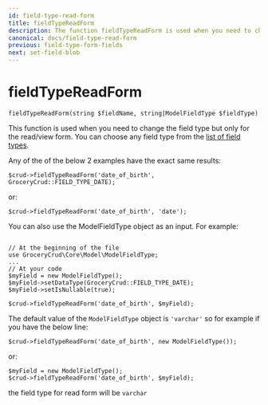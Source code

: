 ```yaml
---
id: field-type-read-form
title: fieldTypeReadForm
description: The function fieldTypeReadForm is used when you need to change the field type but only for the read/view form.
canonical: docs/field-type-read-form
previous: field-type-form-fields
next: set-field-blob
---
```


# fieldTypeReadForm

<pre><code class="language-php">fieldTypeReadForm(string $fieldName, string|ModelFieldType $fieldType)</code></pre>
This function is used when you need to change the field type but only for the read/view form.  You can choose any field type from the <a href="https://www.grocerycrud.com/enterprise/api-and-function-list/fieldType">list of field types</a>.

Any of the of the below 2 examples have the exact same results:
<pre><code class="language-php">$crud-&gt;fieldTypeReadForm('date_of_birth', GroceryCrud::FIELD_TYPE_DATE);</code></pre>

or:

<pre><code class="language-php">$crud-&gt;fieldTypeReadForm('date_of_birth', 'date');</code></pre>

You can also use the ModelFieldType object as an input. For example:

<pre><code class="language-php">
// At the beginning of the file
use GroceryCrud\Core\Model\ModelFieldType;
...
// At your code
$myField = new ModelFieldType();
$myField-&gt;setDataType(GroceryCrud::FIELD_TYPE_DATE);
$myField-&gt;setIsNullable(true);

$crud-&gt;fieldTypeReadForm('date_of_birth', $myField);</code></pre>

The default value of the <code>ModelFieldType</code> object is <code>'varchar'</code> so for example if you have the below line:

<pre><code class="language-php">$crud-&gt;fieldTypeReadForm('date_of_birth', new ModelFieldType());</code></pre>

or:

<pre><code class="language-php">$myField = new ModelFieldType();
$crud-&gt;fieldTypeReadForm('date_of_birth', $myField);</code></pre>

the field type for read form will be `varchar`
